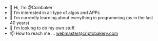 - 👋 Hi, I’m @Coinbaker
- 👀 I’m interested in all type of algos and APPs
- 🌱 I’m currently learning about everything in programming (as in the last 40 years)
- 💞️ I’m looking to do my own stuff.
- 📫 How to reach me ... webmaster@criptobakery.com

<!---
Coinbaker/Coinbaker is a ✨ special ✨ repository because its `README.md` (this file) appears on your GitHub profile.
You can click the Preview link to take a look at your changes.
--->
